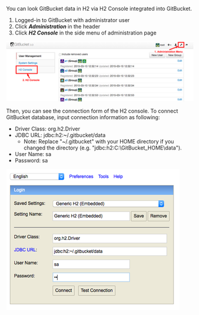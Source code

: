 You can look GitBucket data in H2 via H2 Console integrated into GitBucket.

1. Logged-in to GitBucket with administrator user
2. Click ***Administration*** in the header
3. Click ***H2 Console*** in the side menu of administration page

![Administration Menu](admin_menu.png)

Then, you can see the connection form of the H2 console. To connect GitBucket database, input connection information as following:

- Driver Class: org.h2.Driver
- JDBC URL: jdbc:h2:~/.gitbucket/data
  - Note: Replace "~/.gitbucket" with your HOME directory if you changed the directory (e.g. "jdbc:h2:C:\GitBucket_HOME\data").
- User Name: sa
- Password: sa

![H2 Console](h2console.png)